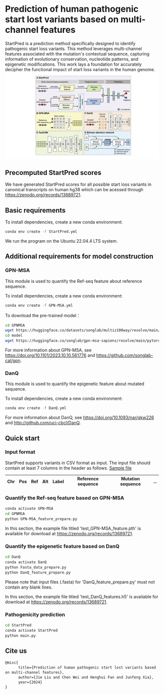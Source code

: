 # Prediction of human pathogenic start lost variants based on multi-channel features

StartPred is a prediction method specifically designed to identify pathogenic start loss variants. This method leverages multi-channel features associated with the mutation's contextual sequence, capturing information of evolutionary conservation, nucleotide patterns, and epigenetic modifications. This work lays a foundation for accurately decipher the functional impact of start loss variants in the human genome.
![Main Figure](./figs/StartPred_flowchart.png)

## Precomputed StartPred scores
We have generated StartPred scores for all possible start loss variants in canonical transcripts on human hg38 which can be acessed through https://zenodo.org/records/13689721.

## Basic requirements
To install dependencies, create a new conda environment:
```bash
conda env create -f StartPred.yml
```
We run the program on the Ubuntu 22.04.4 LTS system.

## Additional requirements for model construction

### GPN-MSA
This module is used to quantify the Ref-seq feature about reference sequence.

To install dependencies, create a new conda environment:
```bash
conda env create -f GPN-MSA.yml
```
To download the pre-trained model：
```bash
cd GPNMSA
wget https://huggingface.co/datasets/songlab/multiz100way/resolve/main/89.zarr.zip
cd model
wget https://huggingface.co/songlab/gpn-msa-sapiens/resolve/main/pytorch_model.bin?download=true
```
For more information about GPN-MSA, see https://doi.org/10.1101/2023.10.10.561776 and https://github.com/songlab-cal/gpn.

### DanQ 
This module is used to quantify the epigenetic feature about mutated sequence.

To install dependencies, create a new conda environment:
```bash
conda env create -f DanQ.yml
```
For more information about DanQ, see https://doi.org/10.1093/nar/gkw226 and http://github.com/uci-cbcl/DanQ.

## Quick start

### Input format
StartPred supports variants in CSV format as input. The input file should contain at least 7 columns in the header as follows. [Sample file](./data/test.csv)

|  Chr  | Pos |  Ref  |  Alt  |  Label  |  Reference sequence  |  Mutation sequence  |  ...  |
| ----- | --- | ----- | ----- | ------- | -------------------- | ------------------- | ----- |

### Quantify the Ref-seq feature based on GPN-MSA
```bash
conda activate GPN-MSA
cd GPNMSA
python GPN-MSA_feature_prepare.py
```
In this section, the example file titled 'test_GPN-MSA_feature.pth' is available for download at https://zenodo.org/records/13689721.

### Quantify the epigenetic feature based on DanQ
```bash
cd DanQ
conda activate DanQ
python Fasta_data_prepare.py
python DanQ_feature_prepare.py
```
Please note that input files (.fasta) for 'DanQ_feature_prepare.py' must not contain any blank lines.

In this section, the example file titled 'test_DanQ_features.h5' is available for download at https://zenodo.org/records/13689721.

### Pathogenicity prediction
```bash
cd StartPred
conda activate StartPred
python main.py
```

## Cite us
```
@misc{
      title={Prediction of human pathogenic start lost variants based on multi-channel features}, 
      author={Jie Liu and Chen Wei and Henghui Fan and Junfeng Xia},
      year={2024}
}
```

